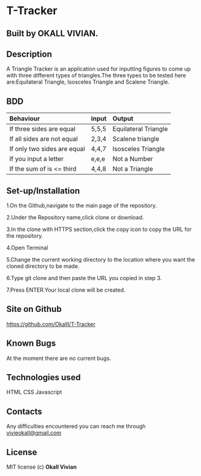 # T-Tracker
## Built by OKALL VIVIAN.
## Description
A Triangle Tracker is an application used for inputting figures to come up with three different types of triangles.The three types to be tested here are:Equilateral Triangle, Isosceles Triangle and Scalene Triangle.
## BDD
| Behaviour | input | Output |
| :-------- | :---- | :----- |
| If three sides are equal | 5,5,5 | Equilateral Triangle |
| If all sides are not equal | 2,3,4  | Scalene triangle |
| If only two sides are equal | 4,4,7 |Isosceles Triangle |
| If you input a letter | e,e,e | Not a Number|
| If the sum of is <= third | 4,4,8 | Not a Triangle |
## Set-up/Installation
1.On the Github,navigate to the main page of the repository.

2.Under the Repository name,click clone or download.

3.In the clone with HTTPS section,click the copy icon to copy the URL for the repository.

4.Open Terminal

5.Change the current working directory to the location where you want the cloned directory to be made.

6.Type git clone and then paste the URL you copied in step 3.

7.Press ENTER.Your local clone will be created.


## Site on Github
https://github.com/Okalll/T-Tracker
## Known Bugs
At the moment there are no current bugs.
## Technologies used
HTML
CSS
Javascript
## Contacts
Any difficulties encountered you can reach me through vivieokall@gmail.com
## License
MIT license (c) **Okall Vivian**
